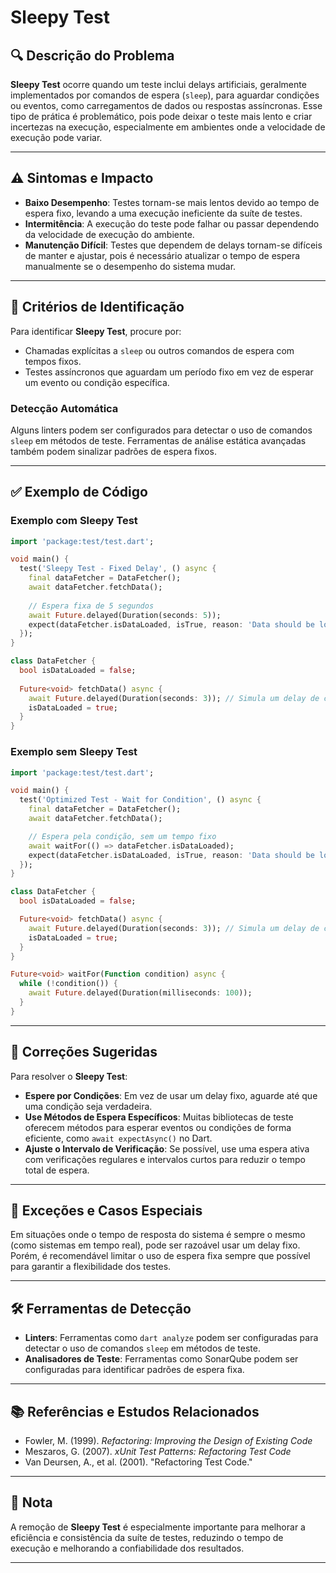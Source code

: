 # Sleepy Test

## 🔍 Descrição do Problema
**Sleepy Test** ocorre quando um teste inclui delays artificiais, geralmente implementados por comandos de espera (`sleep`), para aguardar condições ou eventos, como carregamentos de dados ou respostas assíncronas. Esse tipo de prática é problemático, pois pode deixar o teste mais lento e criar incertezas na execução, especialmente em ambientes onde a velocidade de execução pode variar.

---

## ⚠️ Sintomas e Impacto
- **Baixo Desempenho**: Testes tornam-se mais lentos devido ao tempo de espera fixo, levando a uma execução ineficiente da suíte de testes.
- **Intermitência**: A execução do teste pode falhar ou passar dependendo da velocidade de execução do ambiente.
- **Manutenção Difícil**: Testes que dependem de delays tornam-se difíceis de manter e ajustar, pois é necessário atualizar o tempo de espera manualmente se o desempenho do sistema mudar.

---

## 🔑 Critérios de Identificação
Para identificar **Sleepy Test**, procure por:
- Chamadas explícitas a `sleep` ou outros comandos de espera com tempos fixos.
- Testes assíncronos que aguardam um período fixo em vez de esperar um evento ou condição específica.

### Detecção Automática
Alguns linters podem ser configurados para detectar o uso de comandos `sleep` em métodos de teste. Ferramentas de análise estática avançadas também podem sinalizar padrões de espera fixos.

---

## ✅ Exemplo de Código

### Exemplo com Sleepy Test

```dart
import 'package:test/test.dart';

void main() {
  test('Sleepy Test - Fixed Delay', () async {
    final dataFetcher = DataFetcher();
    await dataFetcher.fetchData();
    
    // Espera fixa de 5 segundos
    await Future.delayed(Duration(seconds: 5)); 
    expect(dataFetcher.isDataLoaded, isTrue, reason: 'Data should be loaded after 5 seconds');
  });
}

class DataFetcher {
  bool isDataLoaded = false;
  
  Future<void> fetchData() async {
    await Future.delayed(Duration(seconds: 3)); // Simula um delay de carregamento
    isDataLoaded = true;
  }
}

```

### Exemplo sem Sleepy Test

```dart
import 'package:test/test.dart';

void main() {
  test('Optimized Test - Wait for Condition', () async {
    final dataFetcher = DataFetcher();
    await dataFetcher.fetchData();

    // Espera pela condição, sem um tempo fixo
    await waitFor(() => dataFetcher.isDataLoaded); 
    expect(dataFetcher.isDataLoaded, isTrue, reason: 'Data should be loaded once fetch completes');
  });
}

class DataFetcher {
  bool isDataLoaded = false;

  Future<void> fetchData() async {
    await Future.delayed(Duration(seconds: 3)); // Simula um delay de carregamento
    isDataLoaded = true;
  }
}

Future<void> waitFor(Function condition) async {
  while (!condition()) {
    await Future.delayed(Duration(milliseconds: 100));
  }
}

```

---

## 🚀 Correções Sugeridas
Para resolver o **Sleepy Test**:

- **Espere por Condições**: Em vez de usar um delay fixo, aguarde até que uma condição seja verdadeira.
- **Use Métodos de Espera Específicos**: Muitas bibliotecas de teste oferecem métodos para esperar eventos ou condições de forma eficiente, como `await expectAsync()` no Dart.
- **Ajuste o Intervalo de Verificação**: Se possível, use uma espera ativa com verificações regulares e intervalos curtos para reduzir o tempo total de espera.

---

## 🌟 Exceções e Casos Especiais
Em situações onde o tempo de resposta do sistema é sempre o mesmo (como sistemas em tempo real), pode ser razoável usar um delay fixo. Porém, é recomendável limitar o uso de espera fixa sempre que possível para garantir a flexibilidade dos testes.

---

## 🛠 Ferramentas de Detecção
- **Linters**: Ferramentas como `dart analyze` podem ser configuradas para detectar o uso de comandos `sleep` em métodos de teste.
- **Analisadores de Teste**: Ferramentas como SonarQube podem ser configuradas para identificar padrões de espera fixa.

---

## 📚 Referências e Estudos Relacionados
- Fowler, M. (1999). *Refactoring: Improving the Design of Existing Code*
- Meszaros, G. (2007). *xUnit Test Patterns: Refactoring Test Code*
- Van Deursen, A., et al. (2001). "Refactoring Test Code."

---

## 📝 Nota
A remoção de **Sleepy Test** é especialmente importante para melhorar a eficiência e consistência da suíte de testes, reduzindo o tempo de execução e melhorando a confiabilidade dos resultados.

---
